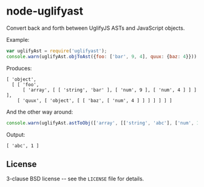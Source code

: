 node-uglifyast
==============

Convert back and forth between UglifyJS ASTs and JavaScript objects.

Example:

```javascript
var uglifyAst = require('uglifyast');
console.warn(uglifyAst.objToAst({foo: ['bar', 9, 4], quux: {baz: 4}}));
```

Produces:
```
[ 'object',
  [ [ 'foo',
      [ 'array', [ [ 'string', 'bar' ], [ 'num', 9 ], [ 'num', 4 ] ] ] ],
    [ 'quux', [ 'object', [ [ 'baz', [ 'num', 4 ] ] ] ] ] ] ]
```

And the other way around:

```javascript
console.warn(uglifyAst.astToObj(['array', [['string', 'abc'], ['num', 1]]]));
```

Output:
```
[ 'abc', 1 ]
```

License
-------

3-clause BSD license -- see the `LICENSE` file for details.
